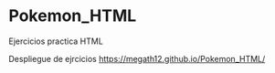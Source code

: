 # Pokemon_HTML
Ejercicios practica HTML 

Despliegue de ejrcicios
https://megath12.github.io/Pokemon_HTML/
